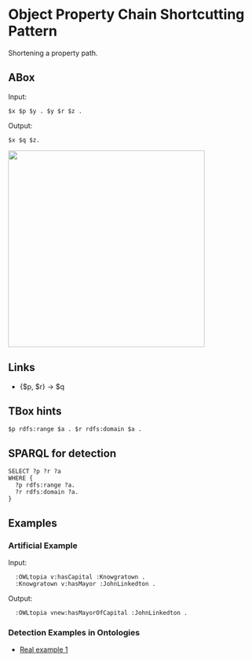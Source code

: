 # Object Property Chain Shortcutting Pattern

Shortening a property path.

## ABox

Input:
```
$x $p $y . $y $r $z .
```
Output:
```
$x $q $z.
```
<img src="https://github.com/Onto-DESIDE-VSE/TransformationPatterns/assets/65444662/9b154c6d-66fd-410e-88e2-d712813a8f3b" width="400px">


## Links
- {$p, $r} → $q

## TBox hints

```
$p rdfs:range $a . $r rdfs:domain $a .
```

## SPARQL for detection

```
SELECT ?p ?r ?a
WHERE {
  ?p rdfs:range ?a.
  ?r rdfs:domain ?a.
}
```

## Examples

### Artificial Example
Input:
```
  :OWLtopia v:hasCapital :Knowgratown .
  :Knowgratown v:hasMayor :JohnLinkedton .
```
Output:
```
  :OWLtopia vnew:hasMayorOfCapital :JohnLinkedton .
```

### Detection Examples in Ontologies

- [Real example 1](https://people.geog.ucsb.edu/~jano/odpld.pdf)



